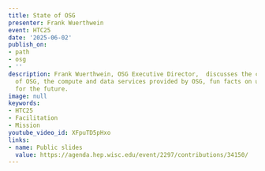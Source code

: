 ```yaml
---
title: State of OSG
presenter: Frank Wuerthwein
event: HTC25
date: '2025-06-02'
publish_on:
- path
- osg
- ''
description: Frank Wuerthwein, OSG Executive Director,  discusses the current state
  of OSG, the compute and data services provided by OSG, fun facts on usage, and goals
  for the future.
image: null
keywords:
- HTC25
- Facilitation
- Mission
youtube_video_id: XFpuTD5pHxo
links:
- name: Public slides
  value: https://agenda.hep.wisc.edu/event/2297/contributions/34150/
---
```

